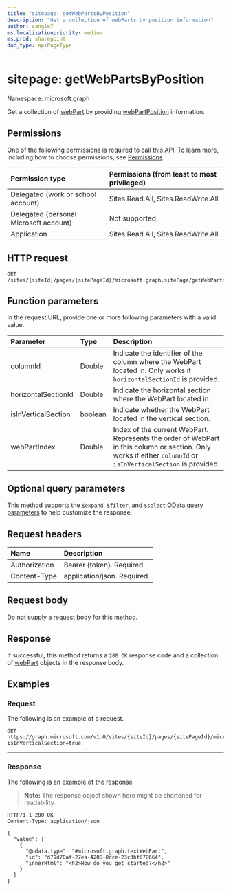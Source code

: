 ```yaml
---
title: "sitepage: getWebPartsByPosition"
description: "Get a collection of webParts by position information"
author: sangle7
ms.localizationpriority: medium
ms.prod: sharepoint
doc_type: apiPageType
---
```


# sitepage: getWebPartsByPosition

Namespace: microsoft.graph

Get a collection of [webPart](../resources/webpart.md) by providing [webPartPosition](../resources/webpartposition.md) information.

## Permissions

One of the following permissions is required to call this API. To learn more, including how to choose permissions, see [Permissions](/graph/permissions-reference).

| Permission type                        | Permissions (from least to most privileged) |
| :------------------------------------- | :------------------------------------------ |
| Delegated (work or school account)     | Sites.Read.All, Sites.ReadWrite.All         |
| Delegated (personal Microsoft account) | Not supported.                              |
| Application                            | Sites.Read.All, Sites.ReadWrite.All         |

## HTTP request

<!-- {
  "blockType": "ignored"
}
-->

```http
GET /sites/{siteId}/pages/{sitePageId}/microsoft.graph.sitePage/getWebPartsByPosition
```

## Function parameters

In the request URL, provide one or more following parameters with a valid value.

| Parameter           | Type    | Description                                                                                                                                                    |
| :------------------ | :------ | :------------------------------------------------------------------------------------------------------------------------------------------------------------- |
| columnId            | Double  | Indicate the identifier of the column where the WebPart located in. Only works if `horizontalSectionId` is provided.                                           |
| horizontalSectionId | Double  | Indicate the horizontal section where the WebPart located in.                                                                                                  |
| isInVerticalSection | boolean | Indicate whether the WebPart located in the vertical section.                                                                                                  |
| webPartIndex        | Double  | Index of the current WebPart. Represents the order of WebPart in this column or section. Only works if either `columnId` or `isInVerticalSection` is provided. |

## Optional query parameters

This method supports the  `$expand`, `$filter`, and `$select` [OData query parameters](/graph/query-parameters) to help customize the response.

## Request headers

| Name          | Description                 |
| :------------ | :-------------------------- |
| Authorization | Bearer {token}. Required.   |
| Content-Type  | application/json. Required. |

## Request body

Do not supply a request body for this method.

## Response

If successful, this method returns a `200 OK` response code and a collection of [webPart](../resources/webpart.md) objects in the response body.

## Examples

### Request

The following is an example of a request.

<!-- {
  "blockType": "request",
  "name": "get_webparts_by_position"
}
-->

```http
GET https://graph.microsoft.com/v1.0/sites/{siteId}/pages/{sitePageId}/microsoft.graph.sitePage/getWebPartsByPosition?isInVerticalSection=true
```

---

### Response

The following is an example of the response

> **Note:** The response object shown here might be shortened for readability.

<!-- {
  "blockType": "response",
  "truncated": true,
  "@odata.type": "Collection(microsoft.graph.webPart)"
}
-->

```http
HTTP/1.1 200 OK
Content-Type: application/json

{
  "value": [
    {
      "@odata.type": "#microsoft.graph.textWebPart",
      "id": "d79d70af-27ea-4208-8dce-23c3bf678664",
      "innerHtml": "<h2>How do you get started?</h2>"
    }
  ]
}
```
